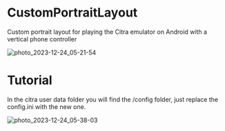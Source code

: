 # CustomPortraitLayout
Custom portrait layout for playing the Citra emulator on Android with a vertical phone controller

![photo_2023-12-24_05-21-54](https://github.com/gustavommcv/CustomPortraitLayout/assets/88604190/b6b6b307-9397-4372-b7e3-58e59d3c3901)

# Tutorial
In the citra user data folder you will find the /config folder, just replace the config.ini with the new one.

![photo_2023-12-24_05-38-03](https://github.com/gustavommcv/CustomPortraitLayout/assets/88604190/8b40ad12-d204-4f22-a915-e8b33dbf7bb8)
